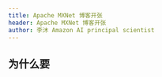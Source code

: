 ```yaml
---
title: Apache MXNet 博客开张
header: Apache MXNet 博客开张
author: 李沐 Amazon AI principal scientist
---
```


## 为什么要
